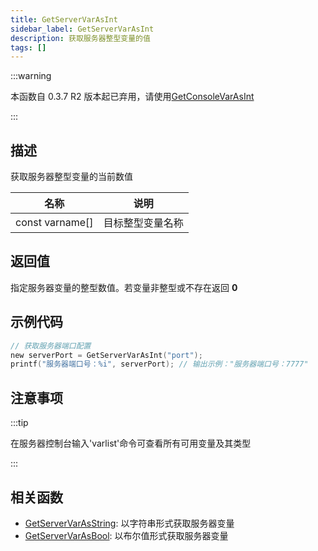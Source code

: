 ```yaml
---
title: GetServerVarAsInt
sidebar_label: GetServerVarAsInt
description: 获取服务器整型变量的值
tags: []
---
```


:::warning

本函数自 0.3.7 R2 版本起已弃用，请使用[GetConsoleVarAsInt](GetConsoleVarAsInt)

:::

## 描述

获取服务器整型变量的当前数值

| 名称            | 说明             |
| --------------- | ---------------- |
| const varname[] | 目标整型变量名称 |

## 返回值

指定服务器变量的整型数值。若变量非整型或不存在返回 **0**

## 示例代码

```c
// 获取服务器端口配置
new serverPort = GetServerVarAsInt("port");
printf("服务器端口号：%i", serverPort); // 输出示例："服务器端口号：7777"
```

## 注意事项

:::tip

在服务器控制台输入'varlist'命令可查看所有可用变量及其类型

:::

## 相关函数

- [GetServerVarAsString](GetServerVarAsString): 以字符串形式获取服务器变量
- [GetServerVarAsBool](GetServerVarAsBool): 以布尔值形式获取服务器变量

